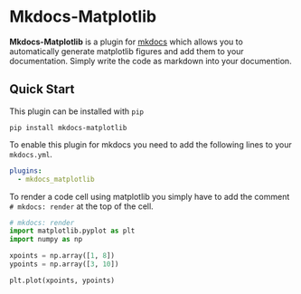 # Mkdocs-Matplotlib

**Mkdocs-Matplotlib** is a plugin for [mkdocs](https://www.mkdocs.org/) which allows you to automatically generate matplotlib figures and add them to your documentation.
Simply write the code as markdown into your documention.

## Quick Start

This plugin can be installed with `pip`

```shell
pip install mkdocs-matplotlib
```
To enable this plugin for mkdocs you need to add the following lines to your `mkdocs.yml`.

```yaml
plugins:
  - mkdocs_matplotlib
```

To render a code cell using matplotlib you simply have to add the comment `# mkdocs: render` at the top of the cell.

```python
# mkdocs: render
import matplotlib.pyplot as plt
import numpy as np

xpoints = np.array([1, 8])
ypoints = np.array([3, 10])

plt.plot(xpoints, ypoints)
```
